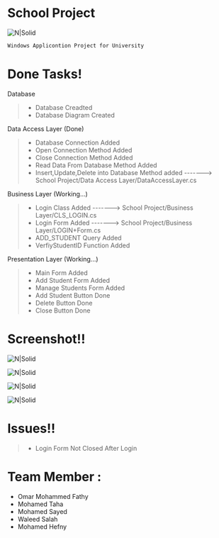 # School Project

![N|Solid](https://epid1w.by.files.1drv.com/y4mb7-V32-a9BPsPmHzBsbL84MAlgvdLU75O7jT_dNn0PYMnT7aXb25VCgCuLukeOoIxZk9Ew_T8E_KX95RHpXmgt3bHBYsqPenONootRNwZk0pzEr5fEFhUVXiRcUlanu1bsf7MIOO2TQfzz-YBRoGxLpiExr70Wo4erQtWvIs5qI8VtJlaWtr0suclx7opKXFaFv3KjGdmJtzJxb8G2HqCQ?width=256&height=97&cropmode=none)

```sh
Windows Applicontion Project for University  
```


# Done Tasks!

Database
> - Database Creadted  
> - Database Diagram Created

Data Access Layer (Done)
 > - Database Connection Added
> - Open Connection Method Added
> - Close Connection Method Added
> - Read Data From Database Method Added
> - Insert,Update,Delete into Database Method added  -------> School Project/Data Access Layer/DataAccessLayer.cs

Business Layer (Working...)
 > - Login Class Added -------> School Project/Business Layer/CLS_LOGIN.cs
 >- Login Form Added -------> School Project/Business Layer/LOGIN+Form.cs
 >- ADD_STUDENT Query Added
 >- VerfiyStudentID Function Added
 
 Presentation Layer (Working...)
>- Main Form Added
>- Add Student Form Added
>- Manage Students Form Added
>- Add Student Button Done
>- Delete Button Done
>- Close Button Done


# Screenshot!!


 ![N|Solid](https://ephgpw.by.files.1drv.com/y4mtH7g3elvLjwflDEkopimyeT8ZBSkkaTFG4_cW-_wdICNS86zWfe2YKb1xemKK9hghsBSmnZunpCQz1dk6sdZe20Pz_-pwOR10McOFxC5cw51EVmOyDafa48W9wiUnTqYzkI8PbjIuxNUu002ZEyquMTWnUj8s6qgZ8zx4G-y_cvY6MhbKLRMVETaN0iHC9IQpNGtsuhPwAAzjQZQ1yT-fA?width=504&height=218&cropmode=none)

 ![N|Solid](https://epj7gw.by.files.1drv.com/y4m1tv79PR1elwliuufO55EfydgO2HsxA3a0URH8Xg678Ig45541vTAPcCUT5lVy0hXe9qrypAcWociehHm5H7TddhGDs-m6qaXzIpR01Xi3enrcysI5O65VyLrL_4Xt8oUEmiFWYKmXSbAZt-WmQQSTljAr8taNLTfVkYSayyfmdAJWJJ3bKfCZESfO8eTQej9VylIzOrXvvLUOfyo8KbRHw?width=660&height=352&cropmode=none)


 ![N|Solid](https://rlx7yw.by.files.1drv.com/y4m0dAU7WdXUfz1TSPhBYLERbUZMRNtZO98zxWd0kLI6NkGKv0_1Y7hB9Goa-O1YI-fZ3vyUJALTCGp8uBsjSRknQ0rQee_VqOJz7ad1QRMlw3L47JcYvWACWljDBrTOxMRzcrwQRlWmgVW6o6aTdZK6xvoqPQDvur6zCOUIicqZGCPeJVOuUp8h81uxP1EbKLnKeuj0jeQdOXcx8Ku0jwpZg?width=536&height=660&cropmode=none)

 ![N|Solid](https://pxxqta.by.files.1drv.com/y4mGiqHzUOebfg6p5faHc7w1IHrcLbFxL8QAnKtOCiZeKQaFrGdNvReL5lTcfbsGAmMkRZQzIiHvb_Isl_LNd4OEwZzN2UVsSt6RsvswPwhTieoAc5Yiy4_BvXny-2C3mHUoffaKuK6kJzfz020r5Na793JWIPKytpj1Tjb-I8c391y__pmJACvRYoY0sj0gtDNhBcq33HX6jKGfv3rWbZ7Qg?width=861&height=467&cropmode=none)

# Issues!!
> - Login Form Not Closed After Login

# Team Member :
- Omar Mohammed Fathy
- Mohamed Taha
- Mohamed Sayed
- Waleed Salah
- Mohamed Hefny

